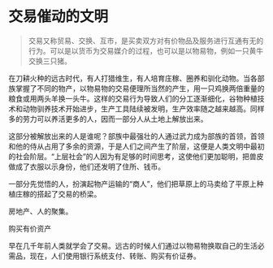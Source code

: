 # 交易催动的文明

> 交易又称贸易、交换、互市，是买卖双方对有价物品及服务进行互通有无的行为。可以是以货币为交易媒介的过程，也可以是以物易物，例如一只黄牛交换三只猪。

在刀耕火种的远古时代，有人打猎维生，有人培育庄稼、圈养和驯化动物。当各部族掌握了不同的物产，以物易物的交易便理所当然的产生，用一只鸡换两倍重量的粮食或用两头羊换一头牛。这样的交易行为导致人们的分工逐渐细化，谷物种植技术和动物驯养技术开始进步，生产工具陆续被发明，生产效率随之越来越高。同样多的劳力可以养活更多的人，因而一部分人从土地上解放出来。

这部分被解放出来的人是谁呢？部族中最强壮的人通过武力成为部族的首领，首领和他的侍从占用了多余的资源，于是人们之间产生了阶层，这便是人类文明中最初的社会阶层。“上层社会”的人因为有足够的时间思考，这使他们更加聪明，把兽皮做成了衣服以示身份，他们还发明了住所、钱币。

一部分先觉悟的人，扮演起物产运输的“商人”，他们把草原上的马卖给了平原上种植庄稼的搭起了交易的桥梁。

房地产、人的聚集。

购买有价资产

早在几千年前人类就学会了交易。远古的时候人们通过以物易物换取自己的生活必需品，现在，人们使用银行系统支付、转账、购买有价证券。

